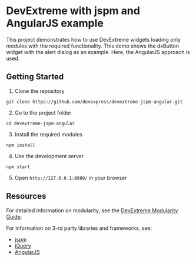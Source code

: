 # DevExtreme with jspm and AngularJS example

This project demonstrates how to use DevExtreme widgets loading only modules with the required functionality. This demo shows the dxButton widget with the alert dialog as an example. Here, the AngularJS approach is used.

## Getting Started

1. Clone the repository
 ``` text
 git clone https://github.com/devexpress/devextreme-jspm-angular.git
 ```
 
2. Go to the project folder
 ``` text
 cd devextreme-jspm-angular
 ```

3. Install the required modules
 ``` text
 npm install
 ```

4. Use the development server
 ``` text
 npm start
 ```

5. Open `http://127.0.0.1:8080/` in your browser

## Resources

For detailed information on modularity, see the [DevExtreme Modularity Guide](http://js.devexpress.com/Documentation/Guide/Common/Modularity).

For information on 3-rd party libraries and frameworks, see:

- [jspm](http://jspm.io/)
- [jQuery](http://jquery.com/)
- [AngularJS](https://angularjs.org/)
